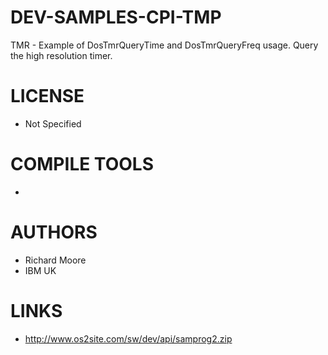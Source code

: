 # DEV-SAMPLES-CPI-TMP
TMR   - Example of DosTmrQueryTime and DosTmrQueryFreq usage. Query the high resolution timer.

LICENSE
===============
* Not Specified

COMPILE TOOLS
===============
* 
 
AUTHORS
===============
* Richard Moore
* IBM UK

LINKS
===============
* http://www.os2site.com/sw/dev/api/samprog2.zip
